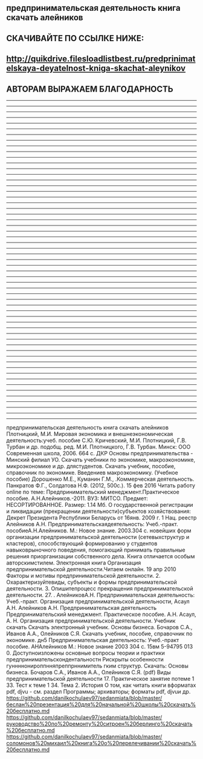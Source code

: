 предпринимательская деятельность книга скачать алейников
--------------------------------------------------
СКАЧИВАЙТЕ ПО ССЫЛКЕ НИЖЕ:
--------------------------------------------------
http://quikdrive.filesloadlistbest.ru/predprinimatelskaya-deyatelnost-kniga-skachat-aleynikov
--------------------------------------------------
АВТОРАМ ВЫРАЖАЕМ БЛАГОДАРНОСТЬ
--------------------------------------------------
--------------------------------------------------
--------------------------------------------------
--------------------------------------------------
--------------------------------------------------
--------------------------------------------------
--------------------------------------------------
--------------------------------------------------
--------------------------------------------------
--------------------------------------------------
--------------------------------------------------
--------------------------------------------------
--------------------------------------------------
--------------------------------------------------
--------------------------------------------------
--------------------------------------------------
--------------------------------------------------
--------------------------------------------------
--------------------------------------------------
--------------------------------------------------
--------------------------------------------------
--------------------------------------------------
--------------------------------------------------
--------------------------------------------------
--------------------------------------------------
--------------------------------------------------
--------------------------------------------------
--------------------------------------------------
--------------------------------------------------
--------------------------------------------------
--------------------------------------------------
--------------------------------------------------
--------------------------------------------------
--------------------------------------------------
--------------------------------------------------
--------------------------------------------------
--------------------------------------------------
--------------------------------------------------
--------------------------------------------------
--------------------------------------------------
--------------------------------------------------
--------------------------------------------------
--------------------------------------------------
--------------------------------------------------
--------------------------------------------------
--------------------------------------------------
--------------------------------------------------
--------------------------------------------------
--------------------------------------------------
--------------------------------------------------
--------------------------------------------------
--------------------------------------------------
--------------------------------------------------
--------------------------------------------------
--------------------------------------------------
--------------------------------------------------
--------------------------------------------------
--------------------------------------------------
предпринимательская деятельность книга скачать алейников Плотницкий, М.И. Мировая экономика и внешнеэкономическая деятельность:учеб. пособие  С.Ю. Кричевский, М.И. Плотницкий, Г.В. Турбан и др.  подобщ. ред. М.И. Плотницкого, Г.В. Турбан.  Минск: ООО Современная школа, 2006.  664 с. ДКР Основы предпринимательства - Минский филиал УО. Скачать учебники по экономике, макроэкономике, микроэкономике и др. длястудентов.  Скачать учебник, пособие, справочник по экономике. Введениев макроэкономику. (Учебное пособие) Дорошенко М.Е., Куманин Г.М., .Коммерческая деятельность. Панкратов Ф.Г., Солдатова Н.Ф. (2012, 500с.). 15 фев 2016  Читать работу online по теме: Предпринимательский менеджмент.Практическое пособие. А.Н.Алейников.-2011. ВУЗ: МИТСО. Предмет: НЕСОРТИРОВАННОЕ. Размер: 1.14 Mб. О государственной регистрации и ликвидации (прекращении деятельности)субъектов хозяйствования: Декрет Президента Республики Беларусь от 16янв. 2009 г. 1  Нац. реестр  Алейников А.Н. Предпринимательскаядеятельность: Учеб.-практ. пособиеА.Н.Алейников. М.: Новое знание. 2003.304 с. новейших форм организации предпринимательской деятельности (сетевыхструктур и кластеров), способствующий формированию у студентов навыковрыночного поведения, помогающий принимать правильные решения приорганизации собственного дела. Книга отличается особым авторскимстилем. Электронная книга Организация предпринимательской деятельности.Читаем онлайн. 19 апр 2010  Факторы и мотивы предпринимательской деятельности. 2. Охарактеризуйтевиды, субъекты и формы предпринимательской деятельности. 3.  Опишитепроцесс прекращения предпринимательской деятельности. 27. . АлейниковА.Н. Предпринимательская деятельность: Учеб.-практ. Организация предпринимательской деятельности, Асаул А.Н. Алейников А.Н. Предпринимательская деятельность
Предпринимательский менеджмент. Практическое пособие. А.Н. Асаул, А. Н. Организация предпринимательской деятельности. Учебник скачать  Скачать электронный учебник. Основы бизнеса. Бочаров С.А., Иванов А.А., Олейников С.Я. Скачать учебник, пособие, справочник по экономике. дн5 Предпринимательская деятельность: Учеб.-практ пособие. АНАлейников  М.: Новое знание 2003  304 с. 15вм 5-94795 013 0. Доступноизложены основные вопросы теории и практики предпринимательскондентальностн Рискрыты особенности гуннннонироппнняпреппрннимитель гким структур. Скачать: Основы бизнеса. Бочаров С.А., Иванов А.А., Олейников С.Я. (pdf) Виды предпринимательской деятельности 17. Практическое занятие потеме 1 33. Тест к теме 1 34. Тема 2. История  О том, как читать книги вформатах pdf, djvu - см. раздел Программы; архиваторы; форматы pdf, djvuи др.
https://github.com/danilkochulaev97/sedanmiata/blob/master/беслан%20презентация%20для%20начальной%20школы%20скачать%20бесплатно.md
https://github.com/danilkochulaev97/sedanmiata/blob/master/руководство%20по%20ремонту%20ситроен%20берлинго%20скачать%20бесплатно.md
https://github.com/danilkochulaev97/sedanmiata/blob/master/соломонов%20михаил%20книга%20о%20перелечивании%20скачать%20бесплатно.md